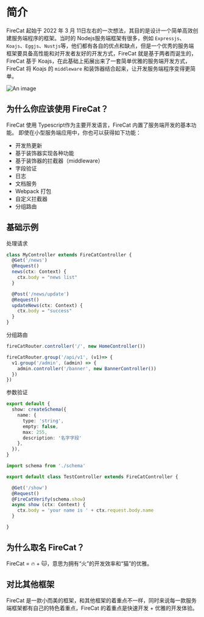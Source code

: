 # 简介


FireCat 起始于 2022 年 3 月 11日左右的一次想法，其目的是设计一个简单高效创建服务端程序的框架。当时的 Nodejs服务端框架有很多，例如 `Expressjs`、`Koajs`、`Eggjs`、`Nustjs`等，他们都有各自的优点和缺点，但是一个优秀的服务端框架要具备高性能和对开发者友好的开发方式，FireCat 就是基于两者而诞生的，FireCat 基于 Koajs，在此基础上拓展出来了一套简单优雅的服务端开发方式，FireCat 将 Koajs 的 `middleware` 和装饰器结合起来，让开发服务端程序变得更简单。

![An image](/images/fire-banner.png)


## 为什么你应该使用 FireCat？  

FireCat 使用 Typescript作为主要开发语言，FireCat 内置了服务端开发的基本功能。
即使在小型服务端应用中，你也可以获得如下功能：

* 开发热更新
* 基于装饰器实现各种功能
* 基于装饰器的拦截器（middleware）
* 字段验证
* 日志
* 文档服务
* Webpack 打包
* 自定义拦截器
* 分组路由

## 基础示例

处理请求
```ts
class MyController extends FireCatController {
  @Get('/news')
  @Request()
  news(ctx: Context) {
    ctx.body = "news list"
  }

  @Post('/news/update')
  @Request()
  updateNews(ctx: Context) {
    ctx.body = "success"
  }
}
```

分组路由
```ts
fireCatRouter.controller('/', new HomeController())

fireCatRouter.group('/api/v1', (v1)=> {
  v1.group('/admin', (admin) => {
    admin.controller('/banner', new BannerController())
  })
})
```

参数验证
```ts
export default {
  show: createSchema({
    name: {
      type: 'string',
      empty: false,
      max: 255,
      description: '名字字段'
    },
  }),
}
```
```ts
import schema from './schema'

export default class TestController extends FireCatController {

  @Get('/show')
  @Request()
  @FireCatVerify(schema.show)
  async show (ctx: Context) {
    ctx.body = 'your name is ' + ctx.request.body.name
  }

}
```

## 为什么取名 FireCat？

FireCat = 🔥 + 🐱，意思为拥有“火”的开发效率和“猫”的优雅。

## 对比其他框架

FireCat 是一款小而美的框架，和其他框架的着重点不一样，同时来说每一款服务端框架都有自己的特色着重点，FireCat 的着重点是快速开发 + 优雅的开发体验。